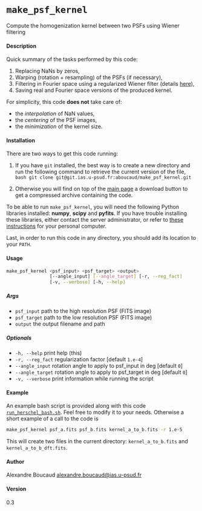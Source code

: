 `make_psf_kernel`
================

Compute the homogenization kernel between two PSFs using Wiener filtering

#### Description

Quick summary of the tasks performed by this code:

  1. Replacing NaNs by zeros,
  2. Warping (rotation + resampling) of the PSFs (if necessary),
  3. Filtering in Fourier space using a regularized Wiener filter (details [here](method.md)),
  4. Saving real and Fourier space versions of the produced kernel.

For simplicity, this code **does not** take care of:
  - the _interpolation_ of NaN values,
  - the _centering_ of the PSF images,
  - the _minimization_ of the kernel size.

#### Installation

There are two ways to get this code running:

  1. If you have `git` installed, the best way is to create a new directory and run the following command to retrieve the current version of the file,
    ```bash
    git clone git@git.ias.u-psud.fr:aboucaud/make_psf_kernel.git
    ```

  2. Otherwise you will find on top of the [main page](https://git.ias.u-psud.fr/aboucaud/make_psf_kernel) a download button to get a compressed archive containing the code.

To be able to run `make_psf_kernel`, you will need the following Python libraries installed: **numpy**, **scipy** and **pyfits**. If you have trouble installing these libraries, either contact the server administrator, or refer to [these instructions](https://git.ias.u-psud.fr/abeelen/python-notebook/blob/master/PythonInstall.md) for your personal computer.

Last, in order to run this code in any directory, you should add its location to your `PATH`.

#### Usage

```bash
make_psf_kernel <psf_input> <psf_target> <output>
                [--angle_input] [--angle_target] [-r, --reg_fact]
                [-v, --verbose] [-h, --help]
```

##### Args
- `psf_input`           path to the high resolution PSF (FITS image)
- `psf_target`          path to the low resolution PSF (FITS image)
- `output`              the output filename and path

##### Optionals
- `-h, --help`          print help (this)
- `-r, --reg_fact`      regularization factor [default `1.e-4`]
- `--angle_input`       rotation angle to apply to psf_input in deg [default `0`]
- `--angle_target`      rotation angle to apply to psf_target in deg [default `0`]
- `-v, --verbose`       print information while running the script

#### Example

An example bash script is provided along with this code [`run_herschel_bash.sh`](run_herschel_bash.sh). Feel free to modify it to your needs.
Otherwise a short example of a call to the code is
```bash
make_psf_kernel psf_a.fits psf_b.fits kernel_a_to_b.fits -r 1.e-5
```
This will create two files in the current directory: `kernel_a_to_b.fits` and `kernel_a_to_b_dft.fits`.

#### Author
  Alexandre Boucaud <alexandre.boucaud@ias.u-psud.fr>

#### Version
  0.3
